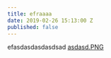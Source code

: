 ```yaml
---
title: efraaaa
date: 2019-02-26 15:13:00 Z
published: false
---
```


efasdasdasdasdsad  [asdasd.PNG](/uploads/asdasd.PNG)